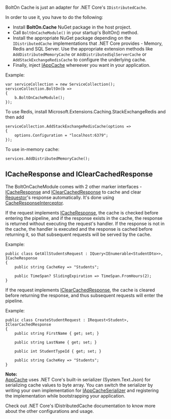 BoltOn Cache is just an adapter for .NET Core's `IDistributedCache`.

In order to use it, you have to do the following:

* Install **BoltOn.Cache** NuGet package in the host project.
* Call `BoltOnCacheModule()` in your startup's BoltOn() method. 
* Install the appropriate NuGet package depending on the `IDistributedCache` implementations that .NET Core provides - Memory, Redis and SQL Server. Use the appropriate extension methods like `AddDistributedMemoryCache` or `AddDistributedSqlServerCache` or `AddStackExchangeRedisCache` to configure the underlying cache. 
* Finally, inject [IAppCache](https://github.com/gokulm/BoltOn/blob/master/src/BoltOn/Cache/IAppCache.cs) whereever you want in your application.

Example:

    var serviceCollection = new ServiceCollection();
    serviceCollection.BoltOn(b =>
    {
        b.BoltOnCacheModule();
    });

To use Redis, install Microsoft.Extensions.Caching.StackExchangeRedis and then add

    serviceCollection.AddStackExchangeRedisCache(options =>
    {
        options.Configuration = "localhost:6379";
    });

To use in-memory cache:

    services.AddDistributedMemoryCache();

ICacheResponse and IClearCachedResponse
---------------------------------------
The BoltOnCacheModule comes with 2 other marker interfaces - [ICacheResponse](https://github.com/gokulm/BoltOn/blob/master/src/BoltOn/Cache/ICacheResponse.cs) and [IClearCachedResponse](https://github.com/gokulm/BoltOn/blob/master/src/BoltOn/Cache/IClearCachedResponse.cs) to cache and clear [Requestor](../requestor)'s response automatically. It's done using [CacheResponseInterceptor](https://github.com/gokulm/BoltOn/blob/master/src/BoltOn/Cache/CacheResponseInterceptor.cs). 

If the request implements [ICacheResponse](https://github.com/gokulm/BoltOn/blob/master/src/BoltOn/Cache/ICacheResponse.cs), the cache is checked before entering the pipeline, and if the response exists in the cache, the response is returned without executing the request's handler. If the response is not in the cache, the handler is executed and the response is cached before returning it, so that subsequent requests will be served by the cache. 

Example:

    public class GetAllStudentsRequest : IQuery<IEnumerable<StudentDto>>, ICacheResponse
	{
		public string CacheKey => "Students";

		public TimeSpan? SlidingExpiration => TimeSpan.FromHours(2);
	}

If the request implements [IClearCachedResponse](https://github.com/gokulm/BoltOn/blob/master/src/BoltOn/Cache/IClearCachedResponse.cs), the cache is cleared before returning the response, and thus subsequent requests will enter the pipeline. 

Example:

    public class CreateStudentRequest : IRequest<Student>, IClearCachedResponse
	{
		public string FirstName { get; set; }

		public string LastName { get; set; }

		public int StudentTypeId { get; set; }

		public string CacheKey => "Students";
	}

**Note:**
<br />
[AppCache](https://github.com/gokulm/BoltOn/blob/master/src/BoltOn.Cache/AppCache.cs) uses .NET Core's built-in serializer (System.Text.Json) for serializing cache values to byte array. You can switch the serializer by writing your own implementation for [IAppCacheSerializer](https://github.com/gokulm/BoltOn/blob/master/src/BoltOn.Cache/AppCacheSerializer.cs) and registering the implementation while bootstrapping your application.

Check out .NET Core's IDistributedCache documentation to know more about the other configurations and usage.